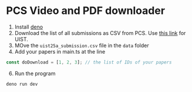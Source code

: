 # PCS Video and PDF downloader

1. Install [deno](https://deno.com)
2. Download the list of all submissions as CSV from PCS. Use [this link](https://new.precisionconference.com/uist25a/chair/csv/submission) for UIST.
3. MOve the `uist25a_submission.csv` file in the `data` folder
4. Add your papers in main.ts at the line

```js
const doDownload = [1, 2, 3]; // the list of IDs of your papers
```

6. Run the program

```sh
deno run dev
```
